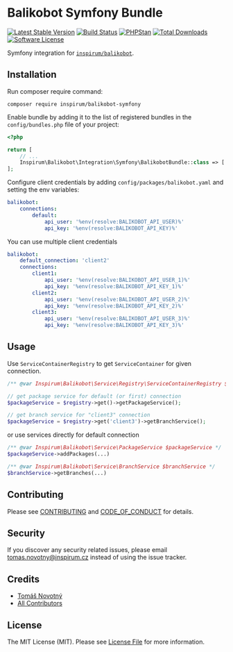 # Balikobot Symfony Bundle

[![Latest Stable Version][ico-packagist-stable]][link-packagist-stable]
[![Build Status][ico-workflow]][link-workflow]
[![PHPStan][ico-phpstan]][link-phpstan]
[![Total Downloads][ico-packagist-download]][link-packagist-download]
[![Software License][ico-license]][link-licence]

Symfony integration for [`inspirum/balikobot`][link-balikobot].

## Installation

Run composer require command:
```
composer require inspirum/balikobot-symfony
```

Enable bundle by adding it to the list of registered bundles in the `config/bundles.php` file of your project:

```php
<?php

return [
    // ...
    Inspirum\Balikobot\Integration\Symfony\BalikobotBundle::class => ['all' => true],
];
```

Configure client credentials by adding `config/packages/balikobot.yaml` and setting the env variables:

```yaml
balikobot:
    connections:
        default:
            api_user: '%env(resolve:BALIKOBOT_API_USER)%'
            api_key: '%env(resolve:BALIKOBOT_API_KEY)%'
```

You can use multiple client credentials

```yaml
balikobot:
    default_connection: 'client2'
    connections:
        client1:
            api_user: '%env(resolve:BALIKOBOT_API_USER_1)%'
            api_key: '%env(resolve:BALIKOBOT_API_KEY_1)%'
        client2:
            api_user: '%env(resolve:BALIKOBOT_API_USER_2)%'
            api_key: '%env(resolve:BALIKOBOT_API_KEY_2)%'
        client3:
            api_user: '%env(resolve:BALIKOBOT_API_USER_3)%'
            api_key: '%env(resolve:BALIKOBOT_API_KEY_3)%'
```

## Usage

Use `ServiceContainerRegistry` to get `ServiceContainer` for given connection.

```php
/** @var Inspirum\Balikobot\Service\Registry\ServiceContainerRegistry $registry */

// get package service for default (or first) connection
$packageService = $registry->get()->getPackageService();

// get branch service for "client3" connection
$packageService = $registry->get('client3')->getBranchService();
```

or use services directly for default connection

```php
/** @var Inspirum\Balikobot\Service\PackageService $packageService */
$packageService->addPackages(...)

/** @var Inspirum\Balikobot\Service\BranchService $branchService */
$branchService->getBranches(...)
```


## Contributing

Please see [CONTRIBUTING][link-contributing] and [CODE_OF_CONDUCT][link-code-of-conduct] for details.


## Security

If you discover any security related issues, please email tomas.novotny@inspirum.cz instead of using the issue tracker.


## Credits

- [Tomáš Novotný](https://github.com/tomas-novotny)
- [All Contributors][link-contributors]


## License

The MIT License (MIT). Please see [License File][link-licence] for more information.


[ico-license]:              https://img.shields.io/github/license/inspirum/balikobot-php-symfony.svg?style=flat-square&colorB=blue
[ico-workflow]:             https://img.shields.io/github/actions/workflow/status/inspirum/balikobot-php-symfony/master.yml?branch=master&style=flat-square
[ico-packagist-stable]:     https://img.shields.io/packagist/v/inspirum/balikobot-symfony.svg?style=flat-square&colorB=blue
[ico-packagist-download]:   https://img.shields.io/packagist/dt/inspirum/balikobot-symfony.svg?style=flat-square&colorB=blue
[ico-phpstan]:              https://img.shields.io/badge/style-level%209-brightgreen.svg?style=flat-square&label=phpstan

[link-balikobot]:           https://github.com/inspirum/balikobot-php
[link-author]:              https://github.com/inspirum
[link-contributors]:        https://github.com/inspirum/balikobot-php-symfony/contributors
[link-licence]:             ./LICENSE.md
[link-changelog]:           ./CHANGELOG.md
[link-contributing]:        ./docs/CONTRIBUTING.md
[link-code-of-conduct]:     ./docs/CODE_OF_CONDUCT.md
[link-workflow]:            https://github.com/inspirum/balikobot-php-symfony/actions
[link-packagist-stable]:    https://packagist.org/packages/inspirum/balikobot-symfony
[link-packagist-download]:  https://packagist.org/packages/inspirum/balikobot-symfony/stats
[link-phpstan]:             https://github.com/phpstan/phpstan
